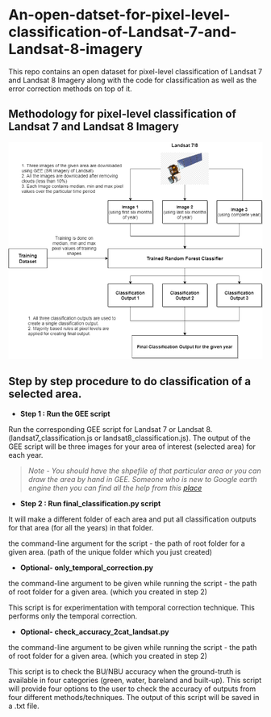 # An-open-datset-for-pixel-level-classification-of-Landsat-7-and-Landsat-8-imagery

This repo contains an open dataset for pixel-level classification of Landsat 7 and Landsat 8 Imagery along with the code for classification as well as the error correction methods on top of it.

## Methodology for pixel-level classification of Landsat 7 and Landsat 8 Imagery
![alt text](images/landsat_classification.png?raw=true)

## Step by step procedure to do classification of a selected area.
* **Step 1  : Run the GEE script**

Run the corresponding GEE script for Landsat 7 or Landsat 8. (landsat7_classification.js or landsat8_classification.js).
The output of the GEE script will be three images for your area of interest (selected area) for each year.

> *Note - You should have the shpefile of that particular area or you can draw the area by hand in GEE.
Someone who is new to Google earth engine then you can find all the help from this [place](https://developers.google.com/earth-engine/getstarted)*

* **Step 2 : Run final_classification.py script**

It will make a different folder of each area and put all classification outputs for that area (for all the years) in that folder.


the command-line argument for the script - the path of root folder for a given area. (path of the unique folder which you just created) 


* **Optional- only_temporal_correction.py**


the command-line argument to be given while running the script - the path of root folder for a given area. (which you created in step 2)

This script is for experimentation with temporal correction technique. This performs only the temporal correction.

* **Optional- check_accuracy_2cat_landsat.py**

the command-line argument to be given while running the script - the path of root folder for a given area. (which you created in step 2)

This script is to check the BU/NBU accuracy when the ground-truth is available in four categories (green, water, bareland and built-up).
This script will provide four options to the user to check the accuracy of outputs from four different methods/techniques. The output of this script will be saved in a .txt file. 

  
